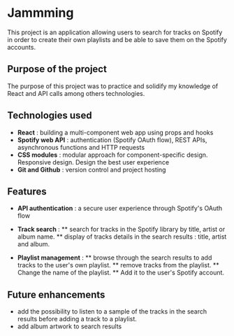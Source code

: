 # Jammming

This project is an application allowing users to search for tracks on Spotify in order to create their own playlists and be able to save them on the Spotify accounts.

## Purpose of the project

The purpose of this project was to practice and solidify my knowledge of React and API calls among others technologies.  


## Technologies used

* **React** : building a multi-component web app using props and hooks
* **Spotify web API** : authentication (Spotify OAuth flow), REST APIs, asynchronous functions and HTTP requests
* **CSS modules** : modular approach for component-specific design. Responsive design. Design the best user experience
* **Git and Github** : version control and project hosting


## Features

* **API authentication** : a secure user experience through Spotify's OAuth flow

* **Track search** : 
** search for tracks in the Spotify library by title, artist or album name.
** display of tracks details in the search results : title, artist and album. 

* **Playlist management** : 
** browse through the search results to add tracks to the user's own playlist. 
** remove tracks from the playlist.
** Change the name of the playlist. 
** Add it to the user's Spotify account.


## Future enhancements

* add the possibility to listen to a sample of the tracks in the search results before adding a track to a playlist.
* add album artwork to search results